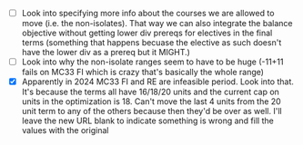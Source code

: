 - [ ] Look into specifying more info about the courses we are allowed to move (i.e. the non-isolates). That way we can also integrate the balance objective without getting lower div prereqs for electives in the final terms (something that happens becuase the elective as such doesn't have the lower div as a prereq but it MIGHT.)
- [ ] Look into why the non-isolate ranges seem to have to be huge (-11+11 fails on MC33 FI which is crazy that's basically the whole range)
- [x] Apparently in 2024 MC33 FI and RE are infeasible period. Look into that. It's because the terms all have 16/18/20 units and the current cap on units in the optimization is 18. Can't move the last 4 units from the 20 unit term to any of the others because then they'd be over as well. I'll leave the new URL blank to indicate something is wrong and fill the values with the original